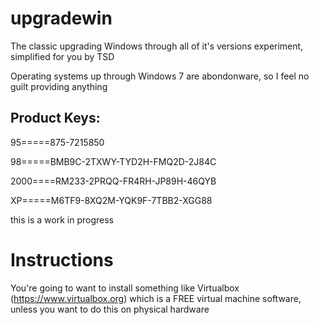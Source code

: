 # upgradewin
The classic upgrading Windows through all of it's versions experiment, simplified for you by TSD


Operating systems up through Windows 7 are abondonware, so I feel no guilt providing anything


## Product Keys:
95=====875-7215850

98=====BMB9C-2TXWY-TYD2H-FMQ2D-2J84C

2000====RM233-2PRQQ-FR4RH-JP89H-46QYB

XP=====M6TF9-8XQ2M-YQK9F-7TBB2-XGG88

this is a work in progress

# Instructions
You're going to want to install something like Virtualbox (https://www.virtualbox.org) which is a FREE virtual machine software, unless you want to do this on physical hardware

